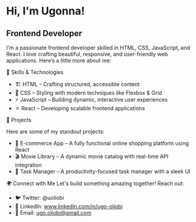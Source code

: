 <h1>Hi, I'm Ugonna!</h1>
<h2>Frontend Developer</h2>
 I'm a passionate frontend developer skilled in HTML, CSS, JavaScript, and React. I love crafting beautiful, responsive, and user-friendly web applications. Here’s a little more about me:
 
🚀 Skills & Technologies
- 🏗 HTML – Crafting structured, accessible content
- 🎨 CSS – Styling with modern techniques like Flexbox & Grid
- ⚡ JavaScript – Building dynamic, interactive user experiences
- ⚛ React – Developing scalable frontend applications
   
📌 Projects

Here are some of my standout projects:
- 🛒 E-commerce App – A fully functional online shopping platform using React
- 🎬 Movie Library – A dynamic movie catalog with real-time API integration
- 📅 Task Manager – A productivity-focused task manager with a sleek UI

🌍 Connect with Me
Let's build something amazing together! Reach out:
- 🐦 Twitter: @uoliobi
- 💼 LinkedIn: www.linkedin.com/in/ugo-oliobi
- 📧 Email: ugo.oliobi@gmail.com

